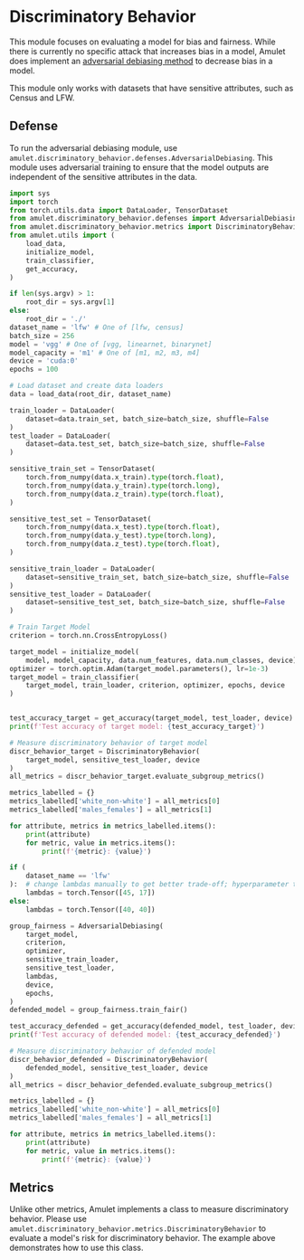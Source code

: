 # Discriminatory Behavior
This module focuses on evaluating a model for bias and fairness.
While there is currently no specific attack that increases bias in a model, Amulet does implement an [adversarial debiasing method](https://xebia.com/blog/towards-fairness-in-ml-with-adversarial-networks/) to decrease bias in a model.

This module only works with datasets that have sensitive attributes, such as Census and LFW.

## Defense
To run the adversarial debiasing module, use `amulet.discriminatory_behavior.defenses.AdversarialDebiasing`. This module uses adversarial training to ensure that the model outputs are independent of the sensitive attributes in the data.
```python
import sys
import torch
from torch.utils.data import DataLoader, TensorDataset
from amulet.discriminatory_behavior.defenses import AdversarialDebiasing
from amulet.discriminatory_behavior.metrics import DiscriminatoryBehavior
from amulet.utils import (
    load_data,
    initialize_model,
    train_classifier,
    get_accuracy,
)

if len(sys.argv) > 1:
    root_dir = sys.argv[1]
else:
    root_dir = './'
dataset_name = 'lfw' # One of [lfw, census]
batch_size = 256
model = 'vgg' # One of [vgg, linearnet, binarynet]
model_capacity = 'm1' # One of [m1, m2, m3, m4]
device = 'cuda:0'
epochs = 100

# Load dataset and create data loaders
data = load_data(root_dir, dataset_name)

train_loader = DataLoader(
    dataset=data.train_set, batch_size=batch_size, shuffle=False
)
test_loader = DataLoader(
    dataset=data.test_set, batch_size=batch_size, shuffle=False
)

sensitive_train_set = TensorDataset(
    torch.from_numpy(data.x_train).type(torch.float),
    torch.from_numpy(data.y_train).type(torch.long),
    torch.from_numpy(data.z_train).type(torch.float),
)

sensitive_test_set = TensorDataset(
    torch.from_numpy(data.x_test).type(torch.float),
    torch.from_numpy(data.y_test).type(torch.long),
    torch.from_numpy(data.z_test).type(torch.float),
)

sensitive_train_loader = DataLoader(
    dataset=sensitive_train_set, batch_size=batch_size, shuffle=False
)
sensitive_test_loader = DataLoader(
    dataset=sensitive_test_set, batch_size=batch_size, shuffle=False
)

# Train Target Model
criterion = torch.nn.CrossEntropyLoss()

target_model = initialize_model(
    model, model_capacity, data.num_features, data.num_classes, device)
optimizer = torch.optim.Adam(target_model.parameters(), lr=1e-3)
target_model = train_classifier(
    target_model, train_loader, criterion, optimizer, epochs, device
)


test_accuracy_target = get_accuracy(target_model, test_loader, device)
print(f'Test accuracy of target model: {test_accuracy_target}')

# Measure discriminatory behavior of target model
discr_behavior_target = DiscriminatoryBehavior(
    target_model, sensitive_test_loader, device
)
all_metrics = discr_behavior_target.evaluate_subgroup_metrics()

metrics_labelled = {}
metrics_labelled['white_non-white'] = all_metrics[0]
metrics_labelled['males_females'] = all_metrics[1]

for attribute, metrics in metrics_labelled.items():
    print(attribute)
    for metric, value in metrics.items():
        print(f'{metric}: {value}')

if (
    dataset_name == 'lfw'
):  # change lambdas manually to get better trade-off; hyperparameter tuning is hard in this
    lambdas = torch.Tensor([45, 17])
else:
    lambdas = torch.Tensor([40, 40])

group_fairness = AdversarialDebiasing(
    target_model,
    criterion,
    optimizer,
    sensitive_train_loader,
    sensitive_test_loader,
    lambdas,
    device,
    epochs,
)
defended_model = group_fairness.train_fair()

test_accuracy_defended = get_accuracy(defended_model, test_loader, device)
print(f'Test accuracy of defended model: {test_accuracy_defended}')

# Measure discriminatory behavior of defended model
discr_behavior_defended = DiscriminatoryBehavior(
    defended_model, sensitive_test_loader, device
)
all_metrics = discr_behavior_defended.evaluate_subgroup_metrics()

metrics_labelled = {}
metrics_labelled['white_non-white'] = all_metrics[0]
metrics_labelled['males_females'] = all_metrics[1]

for attribute, metrics in metrics_labelled.items():
    print(attribute)
    for metric, value in metrics.items():
        print(f'{metric}: {value}')

```

## Metrics
Unlike other metrics, Amulet implements a class to measure discriminatory behavior.
Please use `amulet.discriminatory_behavior.metrics.DiscriminatoryBehavior` to evaluate a model's risk for discriminatory behavior.
The example above demonstrates how to use this class.
